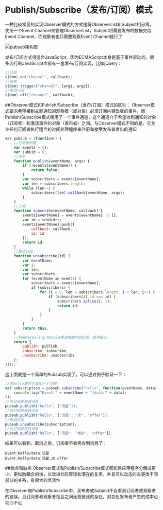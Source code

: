 Publish/Subscribe（发布/订阅）模式
===
一种比较常见的实现Observer模式的方式是将ObserverList和Subject相分离，使用一个Event Channel来管理ObserverList，Subject将需要发布的数据交给Event Channel，而观察者也只需要观察Event Channel就行了

![pubsub架构图](http://skyinlayerblog.qiniudn.com/img/gitbook/jsDesignPatterns/3.png)


发布/订阅方式很适合JavaScript，因为ECMAScript本身是基于事件驱动的。很多流行的JavaScript库都有一套发布/订阅实现，比如jQuery：
```javascript
//订阅
$(dom).on("channel", callback);
//发布
$(dom).trigger("channel", [arg1, arg2]);
//取消订阅
$(dom).off("channel", callback);
```

##Observer模式和Publish/Subscribe（发布/订阅）模式的区别：
Observer模式要求希望接到主题通知的观察者（或对象）必须订阅内容改变的事件，而Publish/Subscribe模式使用了一个事件通道，这个通道介于希望收到通知的对象（订阅者）和激活事件的对象（发布者）之间。与Observer模式不同的是，它允许任何订阅者执行适当的时间处理程序来注册和接受发布者发出的通知

```javascript
var pubsub = (function() {
    //订阅者列表
    var events = {};
    var subUid = 0;
    //发布
    function publish(eventName, args) {
        if (!events[eventName]) {
            return false;
        }
        var subscribers = events[eventName];
        var len = subscribers.length;
        while (len--) {
            subscribers[len].callback(eventName, args);
        }
    }
    //订阅
    function subscribe(eventName, callback) {
        events[eventName] = events[eventName] || [];
        var id = subUid++;
        events[eventName].push({
            callback: callback,
            id: id
        });
        return id;
    }
    //取消订阅
    function unsubscribe(id) {
        var eventName;
        var i;
        var len;
        var subscribers;
        for (eventName in events) {
            subscribers = events[eventName];
            if (subscribers) {
                for (i = 0, len = subscribers.length; i < len; i++) {
                    if (subscribers[i].id === id) {
                        subscribers.splice(i, 1);
                        return id;
                    }
                }
            }
        }
        return this;
    }
    //利用Revealing Module模式隐藏内部实现，提供接口
    return {
        publish: publish,
        subscribe: subscribe,
        unsubscribe: unsubscribe
    };
}());
```

这上面就是一个简单的Pubsub实现了，可以通过例子验证一下：
```javascript
//在hello事件生增加一个订阅
var subscription = pubsub.subscribe("hello", function(eventName, data) {
    console.log("Event:" + eventName + "/data:" + data);
});
//向订阅者发送消息
pubsub.publish("hello", ["流星"]);
//向订阅者发送消息
pubsub.publish("hello", ["流星", "求", "offer"]);
//取消订阅
pubsub.unsubscribe(subscription);
//向订阅者发送消息
pubsub.publish("hello", ["流星", "再求", "offer"]);
```

结果可以看到，取消之后，订阅者不会再收到消息了：

```
Event:hello/data:流星
Event:hello/data:流星,求,offer
```

##优点和缺点
Observer模式和Publish/Subscribe模式都能将应用程序分解成更小、更松散耦合的块，以改进代码管理和潜在的复用。并且可以动态的去更改不同部分的关系，有很大的灵活性

在Observer和Publish/Subscribe中，发布者或Subject不会看到订阅者或观察者的错误，且订阅者和观察者相互之间无视彼此的存在，对变化发布者产生的成本也视而不见
